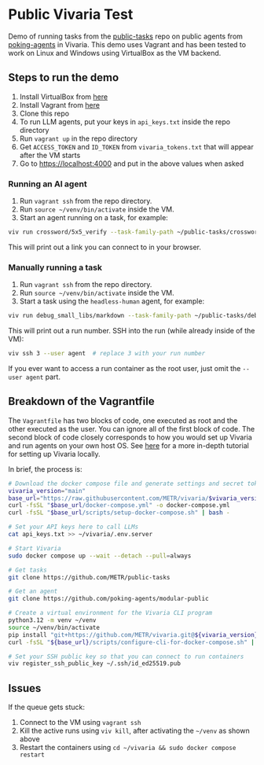 # Public Vivaria Test

Demo of running tasks from the [public-tasks](https://github.com/METR/public-tasks) repo on public agents from [poking-agents](https://github.com/poking-agents) in Vivaria. This demo uses Vagrant and has been tested to work on Linux and Windows using VirtualBox as the VM backend.


## Steps to run the demo

1. Install VirtualBox from [here](https://www.virtualbox.org/wiki/Downloads)
2. Install Vagrant from [here](https://developer.hashicorp.com/vagrant/install)
3. Clone this repo
4. To run LLM agents, put your keys in `api_keys.txt` inside the repo directory
5. Run `vagrant up` in the repo directory
6. Get `ACCESS_TOKEN` and `ID_TOKEN` from `vivaria_tokens.txt` that will appear after the VM starts
7. Go to [https://localhost:4000](https://localhost:4000) and put in the above values when asked


### Running an AI agent

1. Run `vagrant ssh` from the repo directory.
2. Run `source ~/venv/bin/activate` inside the VM.
3. Start an agent running on a task, for example:

```bash
viv run crossword/5x5_verify --task-family-path ~/public-tasks/crossword/ --agent-path ~/agents/modular-public/ --max-tokens 1000
```

This will print out a link you can connect to in your browser.


### Manually running a task

1. Run `vagrant ssh` from the repo directory.
2. Run `source ~/venv/bin/activate` inside the VM.
3. Start a task using the `headless-human` agent, for example:

```bash
viv run debug_small_libs/markdown --task-family-path ~/public-tasks/debug_small_libs/ --agent-path ~/agents/headless-human/
```

This will print out a run number. SSH into the run (while already inside of the VM):

```bash
viv ssh 3 --user agent  # replace 3 with your run number
```

If you ever want to access a run container as the root user, just omit the `--user agent` part.


## Breakdown of the Vagrantfile

The `Vagrantfile` has two blocks of code, one executed as root and the other executed as the user. You can ignore all of the first block of code. The second block of code closely corresponds to how you would set up Vivaria and run agents on your own host OS. See [here](https://vivaria.metr.org/tutorials/set-up-docker-compose/) for a more in-depth tutorial for setting up Vivaria locally.

In brief, the process is:

```bash
# Download the docker compose file and generate settings and secret tokens
vivaria_version="main"
base_url="https://raw.githubusercontent.com/METR/vivaria/$vivaria_version"
curl -fsSL "$base_url/docker-compose.yml" -o docker-compose.yml
curl -fsSL "$base_url/scripts/setup-docker-compose.sh" | bash -

# Set your API keys here to call LLMs
cat api_keys.txt >> ~/vivaria/.env.server

# Start Vivaria
sudo docker compose up --wait --detach --pull=always

# Get tasks
git clone https://github.com/METR/public-tasks

# Get an agent
git clone https://github.com/poking-agents/modular-public

# Create a virtual environment for the Vivaria CLI program
python3.12 -m venv ~/venv
source ~/venv/bin/activate
pip install "git+https://github.com/METR/vivaria.git@${vivaria_version}#subdirectory=cli"
curl -fsSL "${base_url}/scripts/configure-cli-for-docker-compose.sh" | bash -

# Set your SSH public key so that you can connect to run containers
viv register_ssh_public_key ~/.ssh/id_ed25519.pub
```

## Issues

If the queue gets stuck:
1. Connect to the VM using `vagrant ssh`
2. Kill the active runs using `viv kill`, after activating the `~/venv` as shown above
3. Restart the containers using `cd ~/vivaria && sudo docker compose restart`